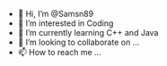 - 👋 Hi, I’m @Samsn89
- 👀 I’m interested in Coding
- 🌱 I’m currently learning C++ and Java
- 💞️ I’m looking to collaborate on ...
- 📫 How to reach me ...

<!---
Samsn89/Samsn89 is a ✨ special ✨ repository because its `README.md` (this file) appears on your GitHub profile.
You can click the Preview link to take a look at your changes.
--->
